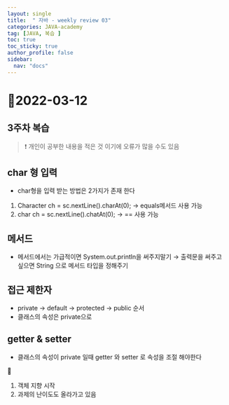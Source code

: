 ```yaml
---
layout: single
title:  " 자바 - weekly review 03"
categories: JAVA-academy
tag: [JAVA, 복습 ]
toc: true
toc_sticky: true
author_profile: false
sidebar:
  nav: "docs"
---
```


# 📆2022-03-12 

## 3주차 복습 

<!--Quote-->

> ❗ 개인이 공부한 내용을 적은 것 이기에 오류가 많을 수도 있음 


## char 형 입력

- char형을 입력 받는 방법은 2가지가 존재 한다
1. Character ch = sc.nextLine().charAt(0); → equals메서드 사용 가능 
2. char ch = sc.nextLine().chatAt(0); → == 사용 가능 

## 메서드

- 메서드에서는 가급적이면 System.out.println을 써주지말기 → 출력문을 써주고 싶으면 String 으로 메서드 타입을 정해주기

## 접근 제한자

- private → default → protected → public 순서
- 클래스의 속성은 private으로

## getter & setter

- 클래스의 속성이 private 일때 getter 와 setter 로 속성을 조절 해야한다

📒
1. 객체 지향 시작 
2. 과제의 난이도도 올라가고 있음 
